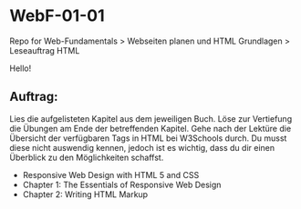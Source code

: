 # WebF-01-01
Repo for Web-Fundamentals > Webseiten planen und HTML Grundlagen > Leseauftrag HTML

Hello!  

## Auftrag:  
Lies die aufgelisteten Kapitel aus dem jeweiligen Buch. Löse zur Vertiefung die Übungen am Ende der betreffenden Kapitel.
Gehe nach der Lektüre die Übersicht der verfügbaren Tags in HTML bei W3Schools durch. Du musst diese nicht auswendig kennen, jedoch ist es wichtig, dass du dir einen Überblick zu den Möglichkeiten schaffst.

- Responsive Web Design with HTML 5 and CSS
- Chapter 1: The Essentials of Responsive Web Design
- Chapter 2: Writing HTML Markup
